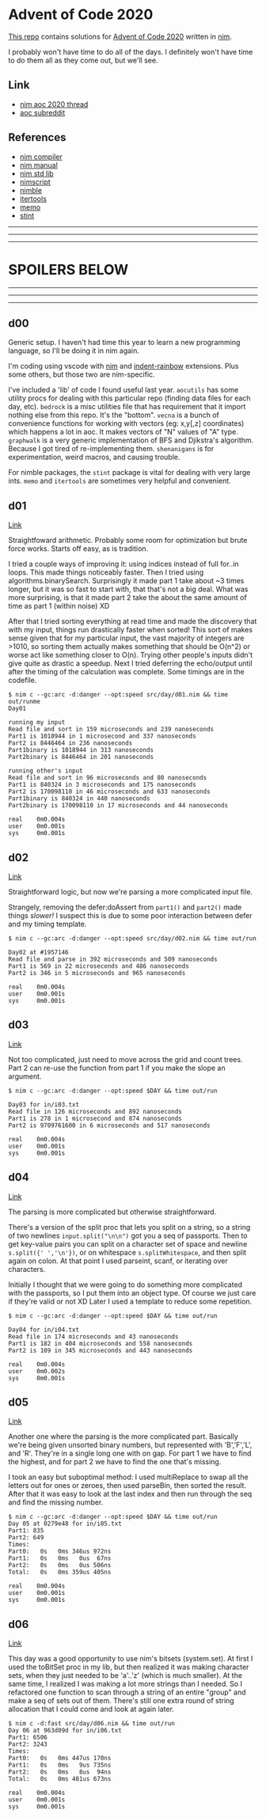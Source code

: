 
# Advent of Code 2020

[This repo](https://github.com/bobgeis/aoc2020) contains solutions for [Advent of Code 2020](https://adventofcode.com/2020) written in [nim](https://nim-lang.org/).

I probably won't have time to do all of the days. I definitely won't have time to do them all as they come out, but we'll see.

## Link

- [nim aoc 2020 thread](https://forum.nim-lang.org/t/7162)
- [aoc subreddit](https://old.reddit.com/r/adventofcode/)

## References

- [nim compiler](https://nim-lang.org/docs/nimc.html)
- [nim manual](https://nim-lang.org/docs/manual.html)
- [nim std lib](https://nim-lang.org/docs/lib.html)
- [nimscript](https://nim-lang.org/docs/nimscript.html)
- [nimble](https://nimble.directory/)
- [itertools](https://github.com/narimiran/itertools)
- [memo](https://github.com/andreaferretti/memo)
- [stint](https://github.com/status-im/nim-stint)

___

___

___

# SPOILERS BELOW

___

___

___

## d00

Generic setup. I haven't had time this year to learn a new programming language, so I'll be doing it in nim again.

I'm coding using vscode with [nim](https://marketplace.visualstudio.com/items?itemName=kosz78.nim) and [indent-rainbow](https://marketplace.visualstudio.com/items?itemName=oderwat.indent-rainbow) extensions. Plus some others, but those two are nim-specific.

I've included a 'lib' of code I found useful last year. `aocutils` has some utility procs for dealing with this particular repo (finding data files for each day, etc). `bedrock` is a misc utilities file that has requirement that it import nothing else from this repo. It's the "bottom". `vecna` is a bunch of convenience functions for working with vectors (eg: x,y[,z] coordinates) which happens a lot in aoc. It makes vectors of "N" values of "A" type. `graphwalk` is a very generic implementation of BFS and Djikstra's algorithm. Because I got tired of re-implementing them. `shenanigans` is for experimentation, weird macros, and causing trouble.

For nimble packages, the `stint` package is vital for dealing with very large ints. `memo` and `itertools` are sometimes very helpful and convenient.

## d01

[Link](https://adventofcode.com/2020/day/1)

Straightfoward arithmetic. Probably some room for optimization but brute force works. Starts off easy, as is tradition.

I tried a couple ways of improving it: using indices instead of full for..in loops. This made things noticeably faster. Then I tried using algorithms.binarySearch. Surprisingly it made part 1 take about ~3 times longer, but it was so fast to start with, that that's not a big deal. What was more surprising, is that it made part 2 take the about the same amount of time as part 1 (within noise) XD

After that I tried sorting everything at read time and made the discovery that with my input, things run drastically faster when sorted! This sort of makes sense given that for my particular input, the vast majority of integers are >1010, so sorting them actually makes something that should be O(n^2) or worse act like something closer to O(n). Trying other people's inputs didn't give quite as drastic a speedup. Next I tried deferring the echo/output until after the timing of the calculation was complete. Some timings are in the codefile.

```
$ nim c --gc:arc -d:danger --opt:speed src/day/d01.nim && time out/runme
Day01

running my input
Read file and sort in 159 microseconds and 239 nanoseconds
Part1 is 1018944 in 1 microsecond and 337 nanoseconds
Part2 is 8446464 in 236 nanoseconds
Part1binary is 1018944 in 313 nanoseconds
Part2binary is 8446464 in 201 nanoseconds

running other's input
Read file and sort in 96 microseconds and 80 nanoseconds
Part1 is 840324 in 3 microseconds and 175 nanoseconds
Part2 is 170098110 in 46 microseconds and 633 nanoseconds
Part1binary is 840324 in 440 nanoseconds
Part2binary is 170098110 in 17 microseconds and 44 nanoseconds

real    0m0.004s
user    0m0.001s
sys     0m0.001s
```


## d02
[Link](https://adventofcode.com/2020/day/2)

Straightforward logic, but now we're parsing a more complicated input file.

Strangely, removing the defer:doAssert from `part1()` and `part2()` made things _slower!_ I suspect this is due to some poor interaction between defer and my timing template.

```
$ nim c --gc:arc -d:danger --opt:speed src/day/d02.nim && time out/run

Day02 at #1957146
Read file and parse in 392 microseconds and 509 nanoseconds
Part1 is 569 in 22 microseconds and 486 nanoseconds
Part2 is 346 in 5 microseconds and 965 nanoseconds

real    0m0.004s
user    0m0.001s
sys     0m0.001s
```

## d03
[Link](https://adventofcode.com/2020/day/3)

Not too complicated, just need to move across the grid and count trees. Part 2 can re-use the function from part 1 if you make the slope an argument.

```
$ nim c --gc:arc -d:danger --opt:speed $DAY && time out/run

Day03 for in/i03.txt
Read file in 126 microseconds and 892 nanoseconds
Part1 is 278 in 1 microsecond and 874 nanoseconds
Part2 is 9709761600 in 6 microseconds and 517 nanoseconds

real    0m0.004s
user    0m0.001s
sys     0m0.001s
```

## d04
[Link](https://adventofcode.com/2020/day/4)

The parsing is more complicated but otherwise straightforward.

There's a version of the split proc that lets you split on a string, so a string of two newlines `input.split("\n\n")` got you a seq of passports. Then to get key-value pairs you can split on a character set of space and newline `s.split({' ','\n'})`, or on whitespace `s.splitWhitespace`, and then split again on colon. At that point I used parseint, scanf, or iterating over characters.

Initially I thought that we were going to do something more complicated with the passports, so I put them into an object type. Of course we just care if they're valid or not XD Later I used a template to reduce some repetition.

```
$ nim c --gc:arc -d:danger --opt:speed $DAY && time out/run

Day04 for in/i04.txt
Read file in 174 microseconds and 43 nanoseconds
Part1 is 182 in 404 microseconds and 558 nanoseconds
Part2 is 109 in 345 microseconds and 443 nanoseconds

real    0m0.004s
user    0m0.002s
sys     0m0.001s
```

## d05
[Link](https://adventofcode.com/2020/day/5)

Another one where the parsing is the more complicated part. Basically we're being given unsorted binary numbers, but represented with 'B','F','L', and 'R'. They're in a single long one with on gap. For part 1 we have to find the highest, and for part 2 we have to find the one that's missing.

I took an easy but suboptimal method: I used multiReplace to swap all the letters out for ones or zeroes, then used parseBin, then sorted the result. After that it was easy to look at the last index and then run through the seq and find the missing number.

```
$ nim c --gc:arc -d:danger --opt:speed $DAY && time out/run
Day 05 at 0279e48 for in/i05.txt
Part1: 835
Part2: 649
Times:
Part0:   0s   0ms 346us 972ns
Part1:   0s   0ms   0us  67ns
Part2:   0s   0ms   0us 506ns
Total:   0s   0ms 359us 405ns

real    0m0.004s
user    0m0.001s
sys     0m0.001s
```

## d06
[Link](https://adventofcode.com/2020/day/6)

This day was a good opportunity to use nim's bitsets (system.set). At first I used the toBitSet proc in my lib, but then realized it was making character sets, when they just needed to be 'a'..'z' (which is much smaller). At the same time, I realized I was making a lot more strings than I needed. So I refactored one function to scan through a string of an entire "group" and make a seq of sets out of them. There's still one extra round of string allocation that I could come and look at again later.

```
$ nim c -d:fast src/day/d06.nim && time out/run
Day 06 at 963d09d for in/i06.txt
Part1: 6506
Part2: 3243
Times:
Part0:   0s   0ms 447us 170ns
Part1:   0s   0ms   9us 735ns
Part2:   0s   0ms   8us  94ns
Total:   0s   0ms 481us 673ns

real    0m0.004s
user    0m0.001s
sys     0m0.001s
```

<!-- ## d07 -->
<!-- [Link](https://adventofcode.com/2020/day/7) -->
<!-- NOT DONE -->


<!-- ## d08 -->
<!-- [Link](https://adventofcode.com/2020/day/8) -->
<!-- NOT DONE -->


<!-- ## d09 -->
<!-- [Link](https://adventofcode.com/2020/day/9) -->
<!-- NOT DONE -->


<!-- ## d10 -->
<!-- [Link](https://adventofcode.com/2020/day/10) -->
<!-- NOT DONE -->


<!-- ## d11 -->
<!-- [Link](https://adventofcode.com/2020/day/11) -->
<!-- NOT DONE -->


<!-- ## d12 -->
<!-- [Link](https://adventofcode.com/2020/day/12) -->
<!-- NOT DONE -->


<!-- ## d13 -->
<!-- [Link](https://adventofcode.com/2020/day/13) -->
<!-- NOT DONE -->


<!-- ## d14 -->
<!-- [Link](https://adventofcode.com/2020/day/14) -->
<!-- NOT DONE -->


<!-- ## d15 -->
<!-- [Link](https://adventofcode.com/2020/day/15) -->
<!-- NOT DONE -->


<!-- ## d16 -->
<!-- [Link](https://adventofcode.com/2020/day/16) -->
<!-- NOT DONE -->


<!-- ## d17 -->
<!-- [Link](https://adventofcode.com/2020/day/17) -->
<!-- NOT DONE -->


<!-- ## d18 -->
<!-- [Link](https://adventofcode.com/2020/day/18) -->
<!-- NOT DONE -->


<!-- ## d19 -->
<!-- [Link](https://adventofcode.com/2020/day/19) -->
<!-- NOT DONE -->


<!-- ## d20 -->
<!-- [Link](https://adventofcode.com/2020/day/20) -->
<!-- NOT DONE -->


<!-- ## d21 -->
<!-- [Link](https://adventofcode.com/2020/day/21) -->
<!-- NOT DONE -->


<!-- ## d22 -->
<!-- [Link](https://adventofcode.com/2020/day/22) -->
<!-- NOT DONE -->


<!-- ## d23 -->
<!-- [Link](https://adventofcode.com/2020/day/23) -->
<!-- NOT DONE -->


<!-- ## d24 -->
<!-- [Link](https://adventofcode.com/2020/day/24) -->
<!-- NOT DONE -->


<!-- ## d25 -->
<!-- [Link](https://adventofcode.com/2020/day/25) -->
<!-- NOT DONE -->

